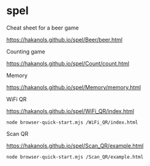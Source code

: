 # spel
Cheat sheet for a beer game

https://hakanols.github.io/spel/Beer/beer.html

Counting game

https://hakanols.github.io/spel/Count/count.html

Memory

https://hakanols.github.io/spel/Memory/memory.html

WiFi QR

https://hakanols.github.io/spel/WiFi_QR/index.html

    node browser-quick-start.mjs /WiFi_QR/index.html

Scan QR

https://hakanols.github.io/spel/Scan_QR/example.html

    node browser-quick-start.mjs /Scan_QR/example.html
